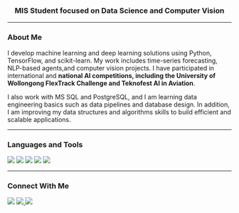 <h3 align="center">MIS Student focused on Data Science and Computer Vision</h3>

---

### About Me
I develop machine learning and deep learning solutions using Python, TensorFlow, and scikit-learn. My work includes time-series forecasting, NLP-based agents,and computer vision projects.
I have participated in international and **national AI competitions, including the University of Wollongong FlexTrack Challenge and Teknofest AI in Aviation**.

I also work with MS SQL and PostgreSQL, and I am learning data engineering basics such as data pipelines and database design. In addition, I am improving my data structures and algorithms skills
to build efficient and scalable applications.

---

### Languages and Tools

<p align="left">
  <img src="https://img.shields.io/badge/Python-3776AB?style=for-the-badge&logo=python&logoColor=white"/>
  <img src="https://img.shields.io/badge/scikit--learn-F7931E?style=for-the-badge&logo=scikit-learn&logoColor=white"/>
  <img src="https://img.shields.io/badge/TensorFlow-FF6F00?style=for-the-badge&logo=tensorflow&logoColor=white"/>
  <img src="https://img.shields.io/badge/Pandas-150458?style=for-the-badge&logo=pandas&logoColor=white" />
  <img src="https://img.shields.io/badge/Numpy-013243?style=for-the-badge&logo=numpy&logoColor=white" />
</p>

---


### Connect With Me

<p align="left">
  <a href="mailto:ibraahimycl@gmail.com"><img src="https://img.shields.io/badge/Gmail-D14836?style=for-the-badge&logo=gmail&logoColor=white"></a>
  <a href="https://medium.com/@ibraahimycl">
  <img src="https://img.shields.io/badge/Medium-12100E?style=for-the-badge&logo=medium&logoColor=white"/>
</a>
  <a href="http://linkedin.com/in/ibrahimycl"><img src="https://img.shields.io/badge/LinkedIn-0A66C2?style=for-the-badge&logo=linkedin&logoColor=white"></a>
</p>
